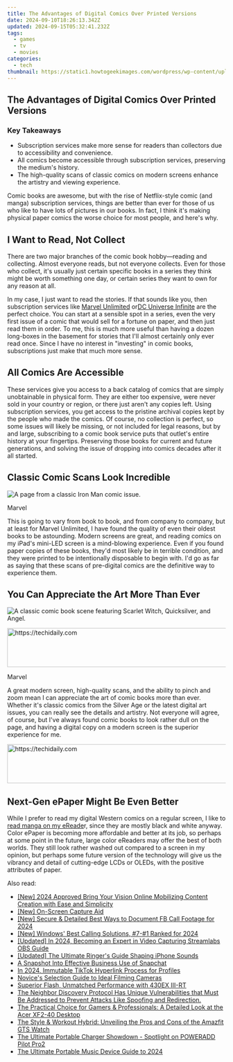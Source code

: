 ```yaml
---
title: The Advantages of Digital Comics Over Printed Versions
date: 2024-09-10T18:26:13.342Z
updated: 2024-09-15T05:32:41.232Z
tags:
  - games
  - tv
  - movies
categories:
  - tech
thumbnail: https://static1.howtogeekimages.com/wordpress/wp-content/uploads/2024/05/a-tablet-above-several-comic-books.jpg
---
```


## The Advantages of Digital Comics Over Printed Versions

### Key Takeaways

* Subscription services make more sense for readers than collectors due to accessibility and convenience.
* All comics become accessible through subscription services, preserving the medium's history.
* The high-quality scans of classic comics on modern screens enhance the artistry and viewing experience.

 Comic books are awesome, but with the rise of Netflix-style comic (and manga) subscription services, things are better than ever for those of us who like to have lots of pictures in our books. In fact, I think it's making physical paper comics the worse choice for most people, and here's why.

##  I Want to Read, Not Collect

 There are two major branches of the comic book hobby—reading and collecting. Almost everyone reads, but not everyone collects. Even for those who collect, it's usually just certain specific books in a series they think might be worth something one day, or certain series they want to own for any reason at all.

 In my case, I just want to read the stories. If that sounds like you, then subscription services like [Marvel Unlimited](https://www.marvel.com/unlimited) or[DC Universe Infinite](https://www.dcuniverseinfinite.com/join) are the perfect choice. You can start at a sensible spot in a series, even the very first issue of a comic that would sell for a fortune on paper, and then just read them in order. To me, this is much more useful than having a dozen long-boxes in the basement for stories that I'll almost certainly only ever read once. Since I have no interest in "investing" in comic books, subscriptions just make that much more sense.

##  All Comics Are Accessible

 These services give you access to a back catalog of comics that are simply unobtainable in physical form. They are either too expensive, were never sold in your country or region, or there just aren't any copies left. Using subscription services, you get access to the pristine archival copies kept by the people who made the comics. Of course, no collection is perfect, so some issues will likely be missing, or not included for legal reasons, but by and large, subscribing to a comic book service puts that outlet's entire history at your fingertips. Preserving those books for current and future generations, and solving the issue of dropping into comics decades after it all started.

##  Classic Comic Scans Look Incredible

![A page from a classic Iron Man comic issue.](https://static1.howtogeekimages.com/wordpress/wp-content/uploads/2024/05/iron-man-clip.png) 

Marvel

 This is going to vary from book to book, and from company to company, but at least for Marvel Unlimited, I have found the quality of even their oldest books to be astounding. Modern screens are great, and reading comics on my iPad's mini-LED screen is a mind-blowing experience. Even if you found paper copies of these books, they'd most likely be in terrible condition, and they were printed to be intentionally disposable to begin with. I'd go as far as saying that these scans of pre-digital comics are the definitive way to experience them.

##  You Can Appreciate the Art More Than Ever

![A classic comic book scene featuring Scarlet Witch, Quicksilver, and Angel.](https://static1.howtogeekimages.com/wordpress/wp-content/uploads/2024/05/x-men-clip.jpg) 

<!-- affiliate ads begin -->
<a href="https://ephamedtechinc.pxf.io/c/5597632/2130532/26400" target="_top" id="2130532">
  <img src="//a.impactradius-go.com/display-ad/26400-2130532" border="0" alt="https://techidaily.com" width="728" height="90"/>
</a>
<img height="0" width="0" src="https://ephamedtechinc.pxf.io/i/5597632/2130532/26400" style="position:absolute;visibility:hidden;" border="0" />
<!-- affiliate ads end -->

Marvel

 A great modern screen, high-quality scans, and the ability to pinch and zoom mean I can appreciate the art of comic books more than ever. Whether it's classic comics from the Silver Age or the latest digital art issues, you can really see the details and artistry. Not everyone will agree, of course, but I've always found comic books to look rather dull on the page, and having a digital copy on a modern screen is the superior experience for me.

<!-- affiliate ads begin -->
<a href="https://appsumo.8odi.net/c/5597632/2129739/7443" target="_top" id="2129739">
  <img src="//a.impactradius-go.com/display-ad/7443-2129739" border="0" alt="https://techidaily.com" width="728" height="90"/>
</a>
<img height="0" width="0" src="https://appsumo.8odi.net/i/5597632/2129739/7443" style="position:absolute;visibility:hidden;" border="0" />
<!-- affiliate ads end -->

##  Next-Gen ePaper Might Be Even Better

 While I prefer to read my digital Western comics on a regular screen, I like to [read manga on my eReade](https://android-location-track.techidaily.com/2-ways-to-monitor-vivo-y100-5g-activity-drfone-by-drfone-virtual-android/)r, since they are mostly black and white anyway. Color ePaper is becoming more affordable and better at its job, so perhaps at some point in the future, large color eReaders may offer the best of both worlds. They still look rather washed out compared to a screen in my opinion, but perhaps some future version of the technology will give us the vibrancy and detail of cutting-edge LCDs or OLEDs, with the positive attributes of paper.

<ins class="adsbygoogle"
     style="display:block"
     data-ad-format="autorelaxed"
     data-ad-client="ca-pub-7571918770474297"
     data-ad-slot="1223367746"></ins>

<ins class="adsbygoogle"
     style="display:block"
     data-ad-client="ca-pub-7571918770474297"
     data-ad-slot="8358498916"
     data-ad-format="auto"
     data-full-width-responsive="true"></ins>

<span class="atpl-alsoreadstyle">Also read:</span>
<div><ul>
<li><a href="https://youtube-lab.techidaily.com/024-approved-bring-your-vision-online-mobilizing-content-creation-with-ease-and-simplicity/"><u>[New] 2024 Approved Bring Your Vision Online Mobilizing Content Creation with Ease and Simplicity</u></a></li>
<li><a href="https://screen-sharing-recording.techidaily.com/new-on-screen-capture-aid/"><u>[New] On-Screen Capture Aid</u></a></li>
<li><a href="https://facebook-video-content.techidaily.com/new-secure-and-detailed-best-ways-to-document-fb-call-footage-for-2024/"><u>[New] Secure & Detailed Best Ways to Document FB Call Footage for 2024</u></a></li>
<li><a href="https://video-screen-grab.techidaily.com/new-windows-best-calling-solutions-7-1-ranked-for-2024/"><u>[New] Windows' Best Calling Solutions, #7-#1 Ranked for 2024</u></a></li>
<li><a href="https://screen-video-capture.techidaily.com/updated-in-2024-becoming-an-expert-in-video-capturing-streamlabs-obs-guide/"><u>[Updated] In 2024, Becoming an Expert in Video Capturing Streamlabs OBS Guide</u></a></li>
<li><a href="https://fox-links.techidaily.com/updated-the-ultimate-ringers-guide-shaping-iphone-sounds/"><u>[Updated] The Ultimate Ringer's Guide Shaping iPhone Sounds</u></a></li>
<li><a href="https://tiktok-clips.techidaily.com/a-snapshot-into-effective-business-use-of-snapchat/"><u>A Snapshot Into Effective Business Use of Snapchat</u></a></li>
<li><a href="https://vp-tips.techidaily.com/in-2024-immutable-tiktok-hyperlink-process-for-profiles/"><u>In 2024, Immutable TikTok Hyperlink Process for Profiles</u></a></li>
<li><a href="https://extra-tips.techidaily.com/novices-selection-guide-to-ideal-filming-cameras/"><u>Novice's Selection Guide to Ideal Filming Cameras</u></a></li>
<li><a href="https://buynow-help.techidaily.com/superior-flash-unmatched-performance-with-430ex-iii-rt/"><u>Superior Flash, Unmatched Performance with 430EX III-RT</u></a></li>
<li><a href="https://buynow-help.techidaily.com/the-neighbor-discovery-protocol-has-unique-vulnerabilities-that-must-be-addressed-to-prevent-attacks-like-spoofing-and-redirection/"><u>The Neighbor Discovery Protocol Has Unique Vulnerabilities that Must Be Addressed to Prevent Attacks Like Spoofing and Redirection.</u></a></li>
<li><a href="https://buynow-help.techidaily.com/the-practical-choice-for-gamers-and-professionals-a-detailed-look-at-the-acer-xf2-40-desktop/"><u>The Practical Choice for Gamers & Professionals: A Detailed Look at the Acer XF2-40 Desktop</u></a></li>
<li><a href="https://buynow-help.techidaily.com/the-style-and-workout-hybrid-unveiling-the-pros-and-cons-of-the-amazfit-gts-watch/"><u>The Style & Workout Hybrid: Unveiling the Pros and Cons of the Amazfit GTS Watch</u></a></li>
<li><a href="https://buynow-help.techidaily.com/the-ultimate-portable-charger-showdown-spotlight-on-poweradd-pilot-pro2/"><u>The Ultimate Portable Charger Showdown - Spotlight on POWERADD Pilot Pro2</u></a></li>
<li><a href="https://buynow-help.techidaily.com/the-ultimate-portable-music-device-guide-to-2024/"><u>The Ultimate Portable Music Device Guide to 2024</u></a></li>
</ul></div>

